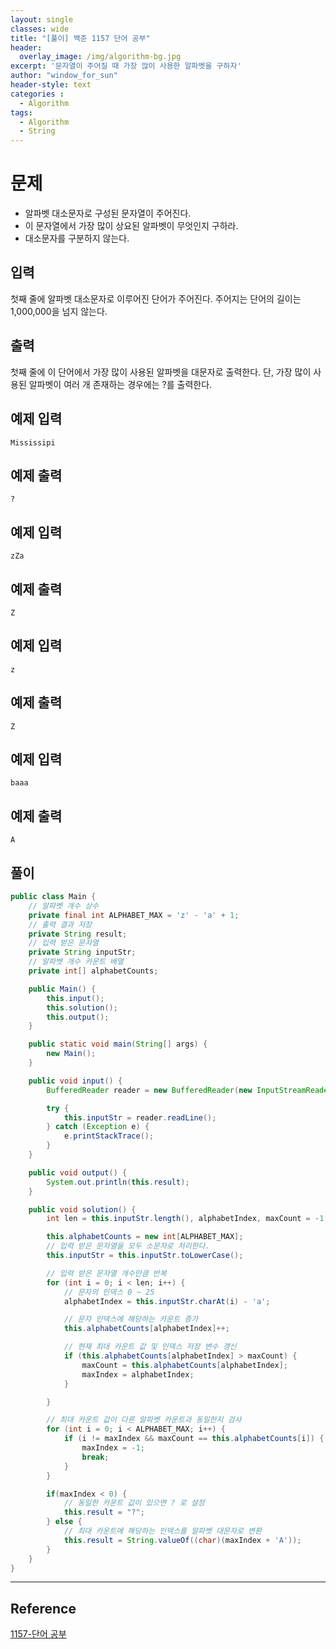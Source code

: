```yaml
--- 
layout: single
classes: wide
title: "[풀이] 백준 1157 단어 공부"
header:
  overlay_image: /img/algorithm-bg.jpg
excerpt: '문자열이 주어질 때 가장 많이 사용한 알파벳을 구하자'
author: "window_for_sun"
header-style: text
categories :
  - Algorithm
tags:
  - Algorithm
  - String
---  
```


# 문제
- 알파벳 대소문자로 구성된 문자열이 주어진다.
- 이 문자열에서 가장 많이 상요된 알파벳이 무엇인지 구하라.
- 대소문자를 구분하지 않는다.

## 입력
첫째 줄에 알파벳 대소문자로 이루어진 단어가 주어진다. 주어지는 단어의 길이는 1,000,000을 넘지 않는다.

## 출력
첫째 줄에 이 단어에서 가장 많이 사용된 알파벳을 대문자로 출력한다. 단, 가장 많이 사용된 알파벳이 여러 개 존재하는 경우에는 ?를 출력한다.

## 예제 입력

```
Mississipi
```  

## 예제 출력

```
?
```  

## 예제 입력

```
zZa
```  

## 예제 출력

```
Z
```  

## 예제 입력

```
z
```  

## 예제 출력

```
Z
```  

## 예제 입력

```
baaa
```  

## 예제 출력

```
A
```  

## 풀이
	
  
```java
public class Main {
    // 알파벳 개수 상수
    private final int ALPHABET_MAX = 'z' - 'a' + 1;
    // 출력 결과 저장
    private String result;
    // 입력 받은 문자열
    private String inputStr;
    // 알파벳 개수 카운트 배열
    private int[] alphabetCounts;

    public Main() {
        this.input();
        this.solution();
        this.output();
    }

    public static void main(String[] args) {
        new Main();
    }

    public void input() {
        BufferedReader reader = new BufferedReader(new InputStreamReader(System.in));

        try {
            this.inputStr = reader.readLine();
        } catch (Exception e) {
            e.printStackTrace();
        }
    }

    public void output() {
        System.out.println(this.result);
    }

    public void solution() {
        int len = this.inputStr.length(), alphabetIndex, maxCount = -1, maxIndex = 0;

        this.alphabetCounts = new int[ALPHABET_MAX];
        // 입력 받은 문자열을 모두 소문자로 처리한다.
        this.inputStr = this.inputStr.toLowerCase();

        // 입력 받은 문자열 개수만큼 반복
        for (int i = 0; i < len; i++) {
            // 문자의 인덱스 0 ~ 25
            alphabetIndex = this.inputStr.charAt(i) - 'a';

            // 문자 인덱스에 해당하는 카운트 증가
            this.alphabetCounts[alphabetIndex]++;

            // 현재 최대 카운트 값 및 인덱스 저장 변수 갱신
            if (this.alphabetCounts[alphabetIndex] > maxCount) {
                maxCount = this.alphabetCounts[alphabetIndex];
                maxIndex = alphabetIndex;
            }

        }

        // 최대 카운트 값이 다른 알파벳 카운트과 동일한지 검사
        for (int i = 0; i < ALPHABET_MAX; i++) {
            if (i != maxIndex && maxCount == this.alphabetCounts[i]) {
                maxIndex = -1;
                break;
            }
        }

        if(maxIndex < 0) {
            // 동일한 카운트 값이 있으면 ? 로 설정
            this.result = "?";
        } else {
            // 최대 카운트에 해당하는 인덱스를 알파벳 대문자로 변환
            this.result = String.valueOf((char)(maxIndex + 'A'));
        }
    }
}
```  

---
## Reference
[1157-단어 공부](https://www.acmicpc.net/problem/1157)  
